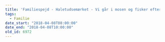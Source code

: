 ```yaml
---
title: 'Familiespejd - Haletudsemærket - Vi går i mosen og fisker efter haletudser'
tags:
  - Familie
date_start: "2018-04-08T08:00:00"
date_end: "2018-04-08T10:00:00"
old_id: 6972
---
```

